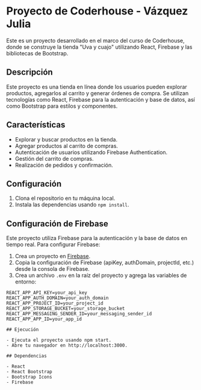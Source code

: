 # Proyecto de Coderhouse - Vázquez Julia

Este es un proyecto desarrollado en el marco del curso de Coderhouse, donde se construye la tienda "Uva y cuajo" utilizando React, Firebase y las bibliotecas de Bootstrap.

## Descripción

Este proyecto es una tienda en línea donde los usuarios pueden explorar productos, agregarlos al carrito y generar órdenes de compra. Se utilizan tecnologías como React, Firebase para la autenticación y base de datos, así como Bootstrap para estilos y componentes.

## Características

- Explorar y buscar productos en la tienda.
- Agregar productos al carrito de compras.
- Autenticación de usuarios utilizando Firebase Authentication.
- Gestión del carrito de compras.
- Realización de pedidos y confirmación.

## Configuración

1. Clona el repositorio en tu máquina local.
2. Instala las dependencias usando `npm install`.

## Configuración de Firebase

Este proyecto utiliza Firebase para la autenticación y la base de datos en tiempo real. Para configurar Firebase:

1. Crea un proyecto en [Firebase](https://firebase.google.com/).
2. Copia la configuración de Firebase (apiKey, authDomain, projectId, etc.) desde la consola de Firebase.
3. Crea un archivo `.env` en la raíz del proyecto y agrega las variables de entorno:

```plaintext
REACT_APP_API_KEY=your_api_key
REACT_APP_AUTH_DOMAIN=your_auth_domain
REACT_APP_PROJECT_ID=your_project_id
REACT_APP_STORAGE_BUCKET=your_storage_bucket
REACT_APP_MESSAGING_SENDER_ID=your_messaging_sender_id
REACT_APP_APP_ID=your_app_id

## Ejecución

- Ejecuta el proyecto usando npm start.
- Abre tu navegador en http://localhost:3000.

## Dependencias

- React
- React Bootstrap
- Bootstrap Icons
- Firebase

